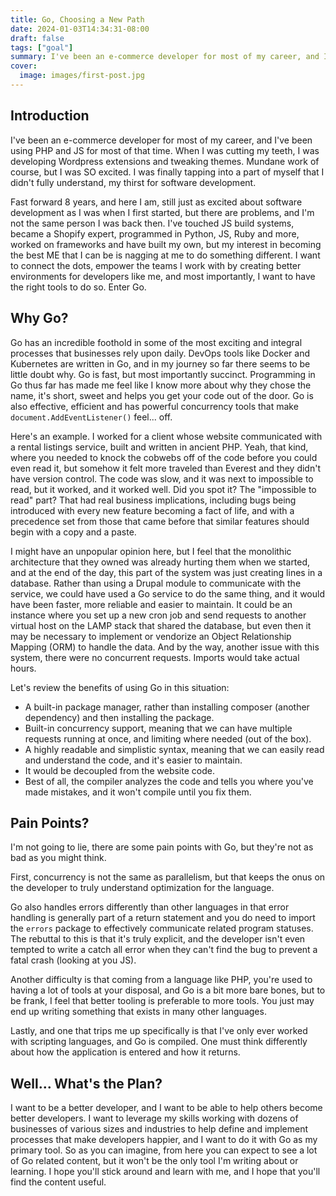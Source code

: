 ```yaml
---
title: Go, Choosing a New Path
date: 2024-01-03T14:34:31-08:00
draft: false
tags: ["goal"]
summary: I've been an e-commerce developer for most of my career, and I've been using PHP and JS for most of that time, but it's time for a change.
cover:
  image: images/first-post.jpg
---
```

## Introduction
I've been an e-commerce developer for most of my career, and I've been using PHP and JS for most of that time.
When I was cutting my teeth, I was developing Wordpress extensions and tweaking themes. Mundane work of course, but I was SO excited.
I was finally tapping into a part of myself that I didn't fully understand, my thirst for software development.

Fast forward 8 years, and here I am, still just as excited about software development as I was when I first started, but there are problems, and I'm not the same person I was back then.
I've touched JS build systems, became a Shopify expert, programmed in Python, JS, Ruby and more, worked on frameworks and have built my own, but my interest in becoming the best ME that I can be is nagging at me to do something different.
I want to connect the dots, empower the teams I work with by creating better environments for developers like me, and most importantly, I want to have the right tools to do so.
Enter Go.

## Why Go?
Go has an incredible foothold in some of the most exciting and integral processes that businesses rely upon daily.
DevOps tools like Docker and Kubernetes are written in Go, and in my journey so far there seems to be little doubt why. Go is fast, but most importantly succinct.
Programming in Go thus far has made me feel like I know more about why they chose the name, it's short, sweet and helps you get your code out of the door.
Go is also effective, efficient and has powerful concurrency tools that make `document.AddEventListener()` feel... off.

Here's an example. I worked for a client whose website communicated with a rental listings service, built and written in ancient PHP.
Yeah, that kind, where you needed to knock the cobwebs off of the code before you could even read it, but somehow it felt more traveled than Everest and they didn't have version control.
The code was slow, and it was next to impossible to read, but it worked, and it worked well.
Did you spot it? The "impossible to read" part? That had real business implications, including bugs being introduced with every new feature becoming a fact of life, and with a precedence set from those that came before that similar features should begin with a copy and a paste.

I might have an unpopular opinion here, but I feel that the monolithic architecture that they owned was already hurting them when we started, and at the end of the day, this part of the system was just creating lines in a database.
Rather than using a Drupal module to communicate with the service, we could have used a Go service to do the same thing, and it would have been faster, more reliable and easier to maintain.
It could be an instance where you set up a new cron job and send requests to another virtual host on the LAMP stack that shared the database, but even then it may be necessary to implement or vendorize an Object Relationship Mapping (ORM) to handle the data.
And by the way, another issue with this system, there were no concurrent requests. Imports would take actual hours.

Let's review the benefits of using Go in this situation:
- A built-in package manager, rather than installing composer (another dependency) and then installing the package.
- Built-in concurrency support, meaning that we can have multiple requests running at once, and limiting where needed (out of the box).
- A highly readable and simplistic syntax, meaning that we can easily read and understand the code, and it's easier to maintain.
- It would be decoupled from the website code.
- Best of all, the compiler analyzes the code and tells you where you've made mistakes, and it won't compile until you fix them.


## Pain Points?
I'm not going to lie, there are some pain points with Go, but they're not as bad as you might think.

First, concurrency is not the same as parallelism, but that keeps the onus on the developer to truly understand optimization for the language.

Go also handles errors differently than other languages in that error handling is generally part of a return statement and you do need to import the `errors` package to effectively communicate related program statuses. The rebuttal to this is that it's truly explicit, and the developer isn't even tempted to write a catch all error when they can't find the bug to prevent a fatal crash (looking at you JS).

Another difficulty is that coming from a language like PHP, you're used to having a lot of tools at your disposal, and Go is a bit more bare bones, but to be frank, I feel that better tooling is preferable to more tools. You just may end up writing something that exists in many other languages.

Lastly, and one that trips me up specifically is that I've only ever worked with scripting languages, and Go is compiled. One must think differently about how the application is entered and how it returns.

## Well... What's the Plan?
I want to be a better developer, and I want to be able to help others become better developers.
I want to leverage my skills working with dozens of businesses of various sizes and industries to help define and implement processes that make developers happier, and I want to do it with Go as my primary tool.
So as you can imagine, from here you can expect to see a lot of Go related content, but it won't be the only tool I'm writing about or learning.
I hope you'll stick around and learn with me, and I hope that you'll find the content useful.
